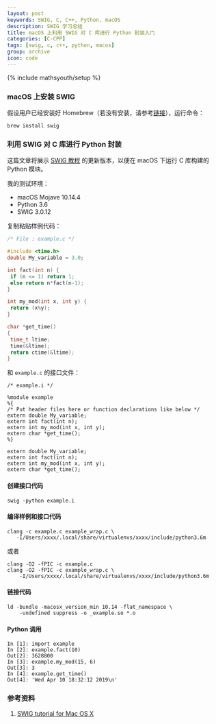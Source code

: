 ```yaml
---
layout: post
keywords: SWIG, C, C++, Python, macOS
description: SWIG 学习总结
title: macOS 上利用 SWIG 对 C 库进行 Python 封装入门
categories: [C-CPP]
tags: [swig, c, c++, python, macos]
group: archive
icon: code
---
```

{% include mathsyouth/setup %}


### macOS 上安装 SWIG

假设用户已经安装好 Homebrew（若没有安装，请参考[链接](http://macappstore.org/swig/)），运行命令：

```shell
brew install swig
```

### 利用 SWIG 对 C 库进行 Python 封装

这篇文章将展示 [SWIG 教程](http://www.swig.org/tutorial.html) 的更新版本，以便在 macOS 下运行 C 库构建的 Python 模块。

我的测试环境：
* macOS Mojave 10.14.4
* Python 3.6
* SWIG 3.0.12

复制粘贴样例代码：	
```C
/* File : example.c */

#include <time.h>
double My_variable = 3.0;

int fact(int n) {
 if (n <= 1) return 1;
 else return n*fact(n-1);
}

int my_mod(int x, int y) {
 return (x%y);
}

char *get_time()
{
 time_t ltime;
 time(&ltime);
 return ctime(&ltime);
}
```

和 `example.c` 的接口文件：
```
/* example.i */

%module example
%{
/* Put header files here or function declarations like below */
extern double My_variable;
extern int fact(int n);
extern int my_mod(int x, int y);
extern char *get_time();
%}

extern double My_variable;
extern int fact(int n);
extern int my_mod(int x, int y);
extern char *get_time();
```

#### 创建接口代码

```shell
swig -python example.i
```

#### 编译样例和接口代码

```shell
clang -c example.c example_wrap.c \
   -I/Users/xxxx/.local/share/virtualenvs/xxxx/include/python3.6m
```
或者

```shell
clang -O2 -fPIC -c example.c
clang -O2 -fPIC -c example_wrap.c \
    -I/Users/xxxx/.local/share/virtualenvs/xxxx/include/python3.6m
```

#### 链接代码

```shell
ld -bundle -macosx_version_min 10.14 -flat_namespace \
    -undefined suppress -o _example.so *.o
```

#### Python 调用

```ipython
In [1]: import example
In [2]: example.fact(10)
Out[2]: 3628800
In [3]: example.my_mod(15, 6)
Out[3]: 3
In [4]: example.get_time()
Out[4]: 'Wed Apr 10 18:32:12 2019\n'
```

### 参考资料

1. [SWIG tutorial for Mac OS X](https://www.expobrain.net/2011/01/23/swig-tutorial-for-mac-os-x/)